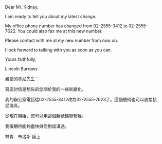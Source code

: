 Dear Mr. Kidney,

I am ready to tell you about my latest change.

My office phone number has changed from 02-2555-3412 to 02-2555-7623.
You could also fax me at this new number.

Please contact with me at my new number from now on.

I look forward to talking with you as soon as you can.

Yours faithfully,

Lincoln Burrows

親愛的基尼先生：

寫這封信是想告訴您關於我的一些新變化。

我的辦公室電話從02-2555-3412改為02-2555-7623了。這個號碼也可以直接接受傳真。

從現在開始，您可以用這個新號碼聯繫我。

我很期待能夠盡快與您對話溝通。

林肯．布洛斯 謹上
